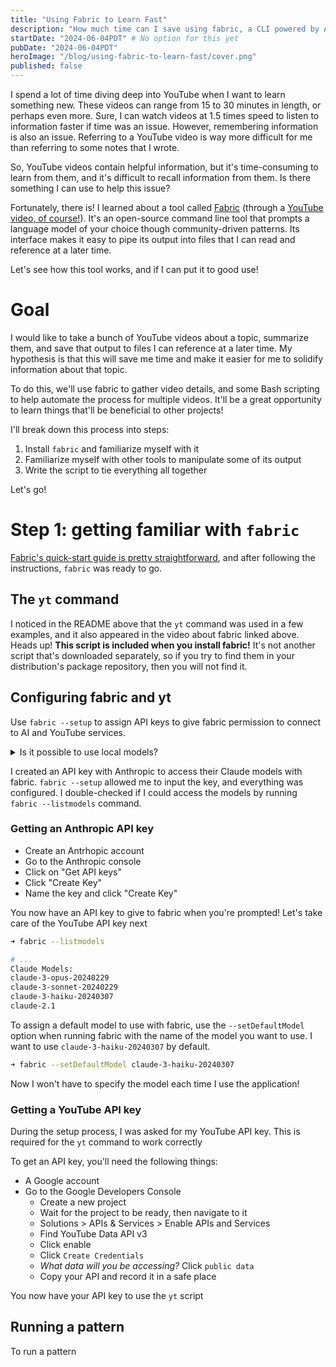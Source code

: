 ```yaml
---
title: "Using Fabric to Learn Fast"
description: "How much time can I save using fabric, a CLI powered by AI, to gather info from YouTube videos?"
startDate: "2024-06-04PDT" # No option for this yet
pubDate: "2024-06-04PDT"
heroImage: "/blog/using-fabric-to-learn-fast/cover.png"
published: false
---
```


I spend a lot of time diving deep into YouTube when I want to learn something new. These videos can range from 15 to 30 minutes in length, or perhaps even more. Sure, I can watch videos at 1.5 times speed to listen to information faster if time was an issue. However, remembering information is also an issue. Referring to a YouTube video is way more difficult for me than referring to some notes that I wrote.

So, YouTube videos contain helpful information, but it's time-consuming to learn from them, and it's difficult to recall information from them. Is there something I can use to help this issue?

Fortunately, there is! I learned about a tool called [Fabric](https://github.com/danielmiessler/fabric) (through a [YouTube video, of course!](https://www.youtube.com/watch?v=UbDyjIIGaxQ)). It's an open-source command line tool that prompts a language model of your choice though community-driven patterns. Its interface makes it easy to pipe its output into files that I can read and reference at a later time.

Let's see how this tool works, and if I can put it to good use!

# Goal

I would like to take a bunch of YouTube videos about a topic, summarize them, and save that output to files I can reference at a later time. My hypothesis is that this will save me time and make it easier for me to solidify information about that topic.

To do this, we'll use fabric to gather video details, and some Bash scripting to help automate the process for multiple videos. It'll be a great opportunity to learn things that'll be beneficial to other projects!

I'll break down this process into steps:

1. Install `fabric` and familiarize myself with it
2. Familiarize myself with other tools to manipulate some of its output
3. Write the script to tie everything all together

Let's go!

# Step 1: getting familiar with `fabric`

[Fabric's quick-start guide is pretty straightforward](https://github.com/danielmiessler/fabric?tab=readme-ov-file#quickstart), and after following the instructions, `fabric` was ready to go.

## The `yt` command

I noticed in the README above that the `yt` command was used in a few examples, and it also appeared in the video about fabric linked above. Heads up! **This script is included when you install fabric!** It's not another script that's downloaded separately, so if you try to find them in your distribution's package repository, then you will not find it.

## Configuring fabric and yt

Use `fabric --setup` to assign API keys to give fabric permission to connect to AI and YouTube services.

<details class="info">
<summary>Is it possible to use local models?</summary>

Yes it is!

In fact, I prefer to run AI servers on my own hardware, and to do that, I'd use `ollama`. Fabric can connect to a locally running `ollama` server instead of a third party model, which incurs a cost.

However, my poor little laptop is unable to handle the workload. When running `ollama` with the `llama3:8B` model for instance, my server ran at a blazing (as in hot, not fast) two tokens per minute. Waiting for the output is the software development equivalent to watching paint dry.

</details>

I created an API key with Anthropic to access their Claude models with fabric. `fabric --setup` allowed me to input the key, and everything was configured. I double-checked if I could access the models by running `fabric --listmodels` command.

### Getting an Anthropic API key

- Create an Antrhopic account
- Go to the Anthropic console
- Click on "Get API keys"
- Click "Create Key"
- Name the key and click "Create Key"

You now have an API key to give to fabric when you're prompted! Let's take care of the YouTube API key next

```sh
➜ fabric --listmodels

# ...
Claude Models:
claude-3-opus-20240229
claude-3-sonnet-20240229
claude-3-haiku-20240307
claude-2.1
```

To assign a default model to use with fabric, use the `--setDefaultModel` option when running fabric with the name of the model you want to use. I want to use `claude-3-haiku-20240307` by default.

```sh
➜ fabric --setDefaultModel claude-3-haiku-20240307
```

Now I won't have to specify the model each time I use the application!

### Getting a YouTube API key

During the setup process, I was asked for my YouTube API key. This is required for the `yt` command to work correctly

To get an API key, you'll need the following things:

- A Google account
- Go to the Google Developers Console
  - Create a new project
  - Wait for the project to be ready, then navigate to it
  - Solutions > APIs & Services > Enable APIs and Services
  - Find YouTube Data API v3
  - Click enable
  - Click `Create Credentials`
  - _What data will you be accessing?_ Click `public data`
  - Copy your API and record it in a safe place

You now have your API key to use the `yt` script

## Running a pattern

To run a pattern
